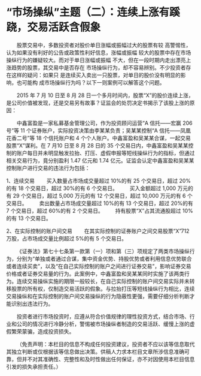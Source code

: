 # “市场操纵”主题（二）：连续上涨有蹊跷，交易活跃含假象

&emsp;&emsp;股票交易中，多数投资者对股价单日涨幅或振幅过大的股票有较
高警惕性，认为如果没有利好的公告或政策性利好信息，涨幅或振幅
较大的股票中存在市场操纵行为的嫌疑较大。而对于单日涨幅或振幅
不大，但在一段时期内走出漂亮上涨趋势的股票，其交易中是否存在
市场操纵行为，却不容易辨别。不少投资者存在这样的疑问：如果只
是连续买入卖出一只股票，对单日的股价没有明显的影响，也可能构
成市场操纵行为吗？以下一则案例可以解答这个问题。

&emsp;&emsp;2015 年 7 月 10 日至 8 月 28 日一个多月时间内，股票“X”的股价连续上涨，是公司价值被发现，还是交易另有故事？证监会的处罚决定书揭示了该股上涨的原因：

&emsp;&emsp;中鑫富盈是一家私募基金管理公司，作为投资顾问运营“A 信托——宏赢 206 号”等 11 个证券账户，实际投资决策由李某某负责；吴某某控制“A 信托——凤凰花香二号”等 18 个信托账户和 4 个个人账户。中鑫富盈和吴某某合谋，一起交易股票“X”谋利。在 7 月10 日至 8 月 28 日的 35 个交易日内，中鑫富盈和吴某某控制的账户每日并未明显触发拉抬、打压、虚假申报等短线操纵行为的指标，但通过相关交易行为，竟分别盈利 1.47 亿元和 1.74 亿元。证监会认定中鑫富盈和吴某某控制账户进行交易的违法行为包括：
 
 1、连续交易
&emsp;&emsp;买入数量占市场成交量超过 10%的有 25 个交易日，超过 20%的有 18 个交易日，超过 30%的有 6 个交易日。
&emsp;&emsp;买入金额超过 1,000 万元的有 29 个交易日，超过 5,000 万元的有 12 个交易日，超过 10,000 万元的有 6 个交易日。
&emsp;&emsp;卖出数量占市场成交量超过 10%的有 13 个交易日，超过 20%的有 7 个交易日，超过 60%的有 2 个交易日。
&emsp;&emsp;持有股票“X”占其流通股超过 10%的有 13 个交易日。

2、在实际控制的账户间交易
&emsp;&emsp;在其实际控制的证券账户之间交易股票“X”712 万股，占市场成交量比例超过 5%的有 5 个交易日。

&emsp;&emsp;《证券法》第七十七条第一款第（一）项和第（三）项规定了两类市场操纵行为，分别为“单独或者通过合谋，集中资金优势、持股优势或者利用信息优势联合或者连续买卖”，以及“在自己实际控制的账户之间进行证券交易”，影响证券交易价格或者证券交易量的行为。此案例中，中鑫富盈和吴某某同时实施了该两类行为。连续交易操纵实施的期限一般较长，在自己实际控制的账户间交易实际并未转移股票的所有权，仅制造交易活跃的假象。与拉抬打压等短线操纵行为相比，连续交易操纵和在实际控制的账户间交易操纵的行为隐蔽性更强，需要仔细分析判断才能识别出违法行为。

&emsp;&emsp;投资者进行市场投资时，应遵从符合价值规律的理性投资方式，结合市场、行业和公司的情况进行冷静分析，警惕被市场操纵者制造的交易活跃、缓慢上涨的虚假繁荣蒙骗，造成投资损失。

&emsp;&emsp;（免责声明：本栏目的信息不构成任何投资建议，投资者不应以该等信息取代其独立判断或仅根据该等信息做出决策。供稿人力求本栏目文章所涉信息准确可靠，但并不对其准确性、完整性和及时性做出任何保证，亦不对因使用本栏目信息引发的损失承担责任。）